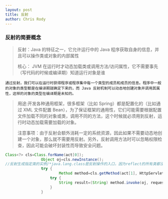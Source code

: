 ```yaml
---
layout: post
title: 反射
author: Chris Rody
---
```


### 反射的简要概念

> 反射：Java 的特征之一，它允许运行中的 Java 程序获取自身的信息，并且可以操作类或对象的内部属性
>
> 核心： JVM 在运行时才动态加载类或调用方法/访问属性，它不需要事先（写代码的时候或编译期）知道运行对象是谁

~~~
通过反射，我们可以在运行时获得程序或程序集中每一个类型的成员和成员的信息。程序中一般的对象的类型都是在编译期就确定下来的，而 Java 反射机制可以动态地创建对象并调用其属性，这样的对象的类型在编译期是未知的。
~~~

> 用途:开发各种通用框架，很多框架（比如 Spring）都是配置化的（比如通过 XML 文件配置 Bean），为了保证框架的通用性，它们可能需要根据配置文件加载不同的对象或类，调用不同的方法，这个时候就必须用到反射，运行时动态加载需要加载的对象。
>
> 注意事项：由于反射会额外消耗一定的系统资源，因此如果不需要动态地创建一个对象，那么就不需要用反射。另外，反射调用方法时可以忽略权限检查，因此可能会破坏封装性而导致安全问题。

```java
Class<?> cls=Class.forName(act[0]);
			    Object oj=cls.newInstance();
//反射生成指定类的实例/*java.lang.class是反射操作的入口，因为reflect的所有类都没有公共构造函数， * 所以为了实例化其中的类，必须调用合适的class*/			 
			    try {
						Method method=cls.getMethod(act[1], HttpServletRequest.class,HttpServletResponse.class);
					try {
						String result=(String) method.invoke(oj, request,response);
                    }
                }
```

